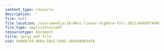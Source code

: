 ```yaml
---
content_type: resource
description: ''
file: null
file_location: /coursemedia/18-06sc-linear-algebra-fall-2011/4e0d9f449b9a58e1548520a930d834f0_4PnArrxCZLE.pdf
file_type: application/pdf
resourcetype: Document
title: 3play pdf file
uid: 4e0d9f44-9b9a-58e1-5485-20a930d834f0
---
```

